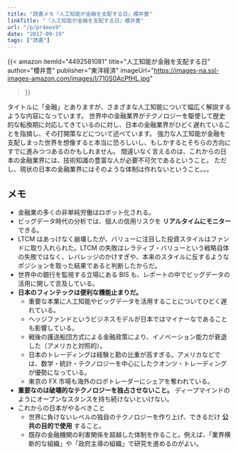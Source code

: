 ```yaml
---
title: "読書メモ『人工知能が金融を支配する日』櫻井豊"
linkTitle: "『人工知能が金融を支配する日』櫻井豊"
url: "/p/pr4eox9"
date: "2017-09-19"
tags: ["読書"]
---
```


{{< amazon
  itemId="4492581081"
  title="人工知能が金融を支配する日"
  author="櫻井豊"
  publisher="東洋経済"
  imageUrl="https://images-na.ssl-images-amazon.com/images/I/710S0AcPfHL.jpg"
>}}

タイトルに「金融」とありますが、さまざまな人工知能について幅広く解説するような内容になっています。
世界中の金融業界がテクノロジーを駆使して歴史的な転換期に対応してきているのに対し、日本の金融業界がひどく遅れていることを指摘し、その打開策などについて述べています。
強力な人工知能が金融を支配しまった世界を想像すると本当に恐ろしいし、もしかするとそちらの方向にすでに進みつつあるのかもしれません。
間違いなく言えるのは、これからの日本の金融業界には、技術知識の豊富な人が必要不可欠であるということ。
ただし、現状の日本の金融業界にはそのような体制は作れないということ。。。


メモ
----

* 金融業の多くの非単純労働はロボット化される。
* ビッグデータ時代の分析では、個人の信用リスクを __リアルタイムにモニター__ できる。
* LTCM はあっけなく崩壊したが、バリューに注目した投資スタイルはファンドに取り入れられた。LTCM の失敗はレラティブ・バリューという戦略自体の失敗ではなく、レバレッジのかけすぎや、本来のスタイルに反するようなポジションを取った結果であると判断したからだ。
* 世界中の銀行を監視する立場にある BIS も、レポートの中でビッグデータの活用に関して言及している。
* __日本のフィンテックは便利な機能止まりだ。__
    * 重要な本業に人工知能やビッグデータを活用することについてひどく遅れている。
    * ヘッジファンドというビジネスモデルが日本ではマイナーなであることも影響している。
    * 戦後の護送船団方式による金融政策により、イノベーション能力が衰退した（アメリカと対照的）。
    * 日本のトレーディングは経験と勘の比重が高すぎる。アメリカなどでは、数学・統計・テクノロジーを中心にしたクオンツ・トレーディングが優勢になっている。
    * 東京の FX 市場も海外のロボトレーダーにシェアを奪われている。
* __重要なのは破壊的なテクノロジーを独占させないこと。__ ディープマインドのようにオープンなスタンスを持ち続けないといけない。
* これからの日本がやるべきこと
    * 世界に負けないレベルの独自のテクノロジーを作り上げ、できるだけ __公共の目的で使用__ すること。
    * 既存の金融機関の利害関係を超越した体制を作ること。例えば、「業界横断的な組織」や「政府主導の組織」で研究を進めるのがよい。

